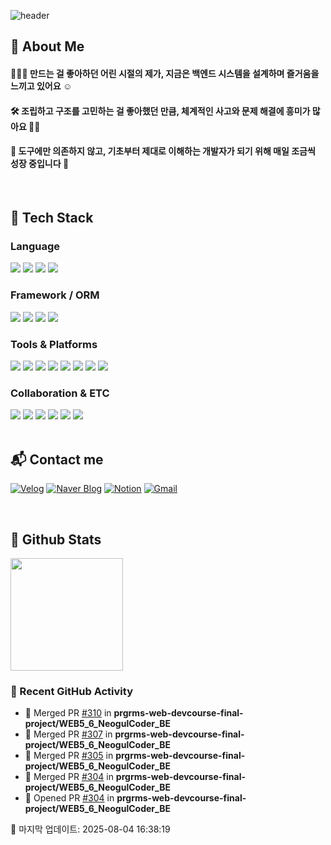 ![header](https://capsule-render.vercel.app/api?type=soft&color=EDC6CC&height=230&text=Leeseo's%20GitHub🍒🧸&desc=Little%20dev,%20big%20dreams%20🚀☁&fontColor=363636&fontSize=40&descSize=15)

<!--Body-->

## 👀 About Me
#### 🙋🏻‍♀️ 만드는 걸 좋아하던 어린 시절의 제가, 지금은 백엔드 시스템을 설계하며 즐거움을 느끼고 있어요 ☺️
#### 🛠️ 조립하고 구조를 고민하는 걸 좋아했던 만큼, 체계적인 사고와 문제 해결에 흥미가 많아요 🙌🏻
#### 📓 도구에만 의존하지 않고, 기초부터 제대로 이해하는 개발자가 되기 위해 매일 조금씩 성장 중입니다 🌱
<br>

<div>
  
## 🧱 Tech Stack

### Language
<!--C-->
<img src="https://img.shields.io/badge/C-A8B9CC?style=flat-square&logo=C&logoColor=white"/>
<!--C++-->
<img src="https://img.shields.io/badge/C++-00599C?style=flat-square&logo=C%2B%2B&logoColor=white"/>
<!--Java-->
<img src="https://img.shields.io/badge/Java-007396?style=flat-square&logo=Java&logoColor=white"/>
<!--Python-->
<img src="https://img.shields.io/badge/Python-3776AB?style=flat-square&logo=Python&logoColor=white"/>
<br/>

### Framework / ORM
<!--Spring-->
<img src="https://img.shields.io/badge/Spring-6DB33F?style=flat-square&logo=Spring&logoColor=white"/>
<!--Spring Boot-->
<img src="https://img.shields.io/badge/Spring%20Boot-6DB33F?style=flat-square&logo=springboot&logoColor=white"/>
<!--JPA-->
<img src="https://img.shields.io/badge/JPA-59666C?style=flat-square&logo=Hibernate&logoColor=white"/>
<!--MyBatis-->
<img src="https://img.shields.io/badge/MyBatis-000000?style=flat-square&logo=MyBatis&logoColor=white"/>
<br/>

### Tools & Platforms
<!--Git-->
<img src="https://img.shields.io/badge/Git-F05032?style=flat-square&logo=Git&logoColor=white"/>
<!--GitHub-->
<img src="https://img.shields.io/badge/GitHub-181717?style=flat-square&logo=GitHub&logoColor=white"/>
<!--Docker-->
<img src="https://img.shields.io/badge/Docker-2496ED?style=flat-square&logo=Docker&logoColor=white"/>
<!--MySQL-->
<img src="https://img.shields.io/badge/MySQL-4479A1?style=flat-square&logo=MySQL&logoColor=white"/>
<!--PostgreSQL-->
<img src="https://img.shields.io/badge/PostgreSQL-4169E1?style=flat-square&logo=PostgreSQL&logoColor=white"/>
<!--Redis-->
<img src="https://img.shields.io/badge/Redis-DC382D?style=flat-square&logo=Redis&logoColor=white"/>
<!--GCP-->
<img src="https://img.shields.io/badge/GCP-4285F4?style=flat-square&logo=googlecloud&logoColor=white"/>
<!--GCS-->
<img src="https://img.shields.io/badge/GCS-34A853?style=flat-square&logo=googlecloud&logoColor=white"/>
<br/>

### Collaboration & ETC
<!--Slack-->
<img src="https://img.shields.io/badge/Slack-4A154B?style=flat-square&logo=Slack&logoColor=white"/>
<!--Discord-->
<img src="https://img.shields.io/badge/Discord-5865F2?style=flat-square&logo=Discord&logoColor=white"/>
<!--Notion-->
<img src="https://img.shields.io/badge/Notion-000000?style=flat-square&logo=Notion&logoColor=white"/>
<!--Jira-->
<img src="https://img.shields.io/badge/Jira-0052CC?style=flat-square&logo=Jira&logoColor=white"/>
<!--Trello-->
<img src="https://img.shields.io/badge/Trello-0052CC?style=flat-square&logo=Trello&logoColor=white"/>
<!--Figma-->
<img src="https://img.shields.io/badge/Figma-F24E1E?style=flat-square&logo=Figma&logoColor=white"/>
<br/>
<br>

## 📬 Contact me

[![Velog](https://img.shields.io/badge/Velog-20C997?style=flat-square&logo=Velog&logoColor=white)](https://velog.io/@fbdltj1204/posts)
[![Naver Blog](https://img.shields.io/badge/Naver%20Blog-03C75A?style=flat-square&logo=Naver&logoColor=white)](https://m.blog.naver.com/PostList.naver?blogId=endorsement_r&tab=1)
[![Notion](https://img.shields.io/badge/Notion-000000?style=flat-square&logo=Notion&logoColor=white)](https://www.notion.so/endorsement32/242aeda1a4668038b111fed0515bc911)
[![Gmail](https://img.shields.io/badge/Gmail-EA4335?style=flat-square&logo=Gmail&logoColor=white)](mailto:ef032550@naver.com)

<br>
</div>

## 🔁 Github Stats
<img src="https://github-readme-stats.vercel.app/api?username=endorsement0912&show_icons=true&theme=dracula&rank_icon=github" height="180px"/>

### 📌 Recent GitHub Activity

<!--START_SECTION:activity-->
- 🎉 Merged PR [#310](https://github.com/prgrms-web-devcourse-final-project/WEB5_6_NeogulCoder_BE/pull/310) in **prgrms-web-devcourse-final-project/WEB5_6_NeogulCoder_BE**
- 🎉 Merged PR [#307](https://github.com/prgrms-web-devcourse-final-project/WEB5_6_NeogulCoder_BE/pull/307) in **prgrms-web-devcourse-final-project/WEB5_6_NeogulCoder_BE**
- 🎉 Merged PR [#305](https://github.com/prgrms-web-devcourse-final-project/WEB5_6_NeogulCoder_BE/pull/305) in **prgrms-web-devcourse-final-project/WEB5_6_NeogulCoder_BE**
- 🎉 Merged PR [#304](https://github.com/prgrms-web-devcourse-final-project/WEB5_6_NeogulCoder_BE/pull/304) in **prgrms-web-devcourse-final-project/WEB5_6_NeogulCoder_BE**
- 💪 Opened PR [#304](https://github.com/prgrms-web-devcourse-final-project/WEB5_6_NeogulCoder_BE/pull/304) in **prgrms-web-devcourse-final-project/WEB5_6_NeogulCoder_BE**
<!--END_SECTION:activity-->

🔄 마지막 업데이트: 2025-08-04 16:38:19

